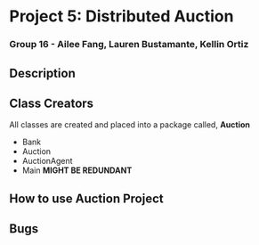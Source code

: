 # Project 5: Distributed Auction
### Group 16 - Ailee Fang, Lauren Bustamante, Kellin Ortiz 

## Description
> 


## Class Creators
All classes are created and placed into a package called, **Auction**

- Bank
- Auction
- AuctionAgent
- Main **MIGHT BE REDUNDANT**


## How to use Auction Project

## Bugs
